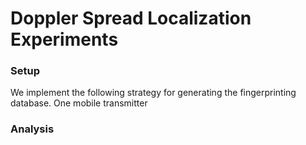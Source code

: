 # Doppler Spread Localization Experiments



### Setup

We implement the following strategy for generating the fingerprinting database. One mobile transmitter



<!--### Measuring Doppler Spread using POWDER-->


<!--frequenices of operation-->
<!--calibration or synchorinization-->

### Analysis





<!--Locating signal source with signal received at multiple receiver nodes. (TDoA localization)

In this tutorial, we show how to perform a interference source localization experiment using the CBRS rooftop nodes. For this experiment, it is assumed that you have already created a POWDER account and have access to node reservations.
-->
<!--## Download files

We will need the following files to implement this tutorial, make sure to download them to the local computer:

- sp.py
- fabfile.py
<!--- hostfile.txt-->
<!--- interference_loc.ipynb

NOTE: A separate 'hostfile.txt' not needed, unlike for Fabric version 1. The 'fabfile.py' itself will have a dictionary `host_dict` to put the names (as keys) and hostname or IP address (as values) of the CBRS rooftop nodes. See 'Signal data collection'. --> 









<!--Once logged onto POWDER, navigate to:

**Experiments &rarr; Start Experiment &rarr; Change Profile &rarr; cir\_localization_update &rarr; Select Profile &rarr; Next**
-->
<!--Now we want to select the compute node type (d740) and base stations for the experiment. The frequency range you have access to is dependent on the project you belong to. For this experiment, a range of 10MHz between 3550MHz to 3700MHz is sufficient.

Any of the X310 CBRS Radio can be used. To add a radio, click the plus arrow and select a [location](https://powderwireless.net/area) from the drop down. A minimum of 3 radios is needed for TDoA localization(The more the better). Check [resource availibilty](https://www.powderwireless.net/resinfo.php?embedded=true) to find open radios or reserve them beforehand.

**&rarr; Next**

Now you can name your experiment (optional).

**&rarr; Next**

Create a start and end time for your experiment (optional). Leaving the fields empty keeps your experiment availible for 16 hours.

**&rarr; Finish**

## SSH into all the nodes

After your experiment is done setting up, SSH into the nodes.

## Upload the sp.py command script to all the nodes

From your local terminal use the following command:

(For Mac users) 

scp [file directory] [node link]:-->

<!--`scp /Users/sp.py joy@pc13-fort.emulab.net:`

(For Windows users) 

"C:\Program Files (x86)\PuTTY\pscp.exe" -scp [file directory] [node link]:

`"C:\Program Files (x86)\PuTTY\pscp.exe" -scp C:\Users/sp.py joy@pc13-fort.emulab.net:`

## Get access to the command script on all the nodes

On the nodes, use the following command:

`ls` (If the file was successfully uploaded, the filename will be listed out)

`sudo mv sp.py /usr/bin/` (Move the file to /usr/bin/)

`sudo chmod +x /usr/bin/sp.py` (Enable permission to execute file)

`sudo sysctl -w net.core.wmem_max=24862979` (Set time clocks synchronized)

## Signal data collection 

In order to collect data on all the nodes simultaneously, we use fabfile and hostsfile to control all the nodes from the local terminal.


You will require the `Fabric` package installed on your local machine.

It can be installed using the following command:
`pip install fabric` and it will install latest 'modern' Fabric, i.e. Fabric version 2.-->

<!--In hostsfile.txt, type in the nodes that you wish to receive the signal in the following form:

[name of the node] | RX | [link of the node]

honors | RX | ssh -p 22 joy@pc13-fort.emulab.net

hospital | RX | ssh -p 22 joy@pc15-fort.emulab.net

...and so on...-->

<!--In fabfile.py,


(assume password to be POWDER)


1. Change the ssh password to yours in the command line 

   `env.password = 'POWDER'`

2. In def grab_cir_measurements(rx_node_dict):, change the password to yours in the command line 
   
   `result = Connection(host,connect_kwargs={"password":"POWDER"}).get("disturb")`
1. Specify the avialable CBRS rooftop nodes in the `host_dict` by putting the names (as keys) and hostname or IP address (as values). Example:

	`host_dict = {'hospital': "joy@pc-780.emulab.net", 'smt': "joy@pc-772.emulab.net",  'ustar': "joy@pc-779.emulab.net"}`

3. Specify the parameters you want to use in RX FUNCTIONS.

   In 
   
    `def rx(rx_min):`
        
        `run("sp.py -f 3580e6 -s 200e6 -lo 100e6 -g 27 -d 0.1 -t %d" % rx_min)`

`-f`  : center frequency

`-s`  : sampling rate

`-lo` : lo offset (usually set to be slightly higher than half of sampling rate)

`-g`  : gain of the receiver

`-d`  : duration time of collection (in second)

* In the local terminal, use the following command: 
  `fab main`
* The collected signal files will be downloaded to the same directory as the location of `fabfile.py`.


<!--## Transfer measurement files from all the nodes to local
We will transfer the file named 'disturb' from each node in the experiment to the local machine and store each measurement by using the naming convention `rx_{name of the node}_raw`  
From your local terminal use the following command for each node:

`scp joy@pc13-fort.emulab.net:disturb ./rx_honors_raw` 
`scp joy@pc15-fort.emulab.net:disturb ./rx_hospital_raw` 

and so on..-->

<!--## Analysis

Now that you have finished reception, multiple complex binary files storing the signal IQ samples should appear in your directory. We can use the script `interference_loc.ipynb` to calculate and estimate the interference source location. The script calculate the time difference of arrival for each links and output a map of sum of squared errors between estimation and theoratical values. The location with the minimum sum of squared errors would be the source location with highest possibility. (Follow the mark downs to alter the set-ups for your case)
-->

